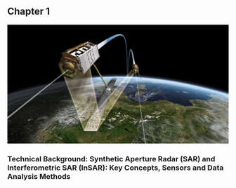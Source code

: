 <h2>Chapter 1</h2>
<img src="images/tdx.jpg">


<h3>Technical Background: Synthetic Aperture Radar (SAR) and Interferometric SAR (InSAR): Key Concepts, Sensors and Data Analysis Methods</h3>
